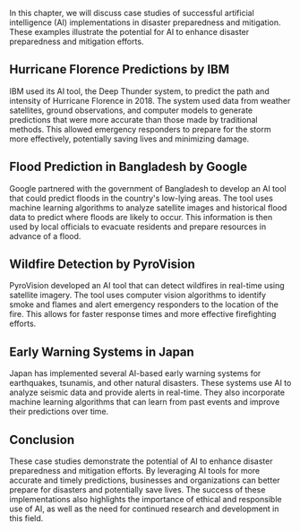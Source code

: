 
In this chapter, we will discuss case studies of successful artificial intelligence (AI) implementations in disaster preparedness and mitigation. These examples illustrate the potential for AI to enhance disaster preparedness and mitigation efforts.

Hurricane Florence Predictions by IBM
-------------------------------------

IBM used its AI tool, the Deep Thunder system, to predict the path and intensity of Hurricane Florence in 2018. The system used data from weather satellites, ground observations, and computer models to generate predictions that were more accurate than those made by traditional methods. This allowed emergency responders to prepare for the storm more effectively, potentially saving lives and minimizing damage.

Flood Prediction in Bangladesh by Google
----------------------------------------

Google partnered with the government of Bangladesh to develop an AI tool that could predict floods in the country's low-lying areas. The tool uses machine learning algorithms to analyze satellite images and historical flood data to predict where floods are likely to occur. This information is then used by local officials to evacuate residents and prepare resources in advance of a flood.

Wildfire Detection by PyroVision
--------------------------------

PyroVision developed an AI tool that can detect wildfires in real-time using satellite imagery. The tool uses computer vision algorithms to identify smoke and flames and alert emergency responders to the location of the fire. This allows for faster response times and more effective firefighting efforts.

Early Warning Systems in Japan
------------------------------

Japan has implemented several AI-based early warning systems for earthquakes, tsunamis, and other natural disasters. These systems use AI to analyze seismic data and provide alerts in real-time. They also incorporate machine learning algorithms that can learn from past events and improve their predictions over time.

Conclusion
----------

These case studies demonstrate the potential of AI to enhance disaster preparedness and mitigation efforts. By leveraging AI tools for more accurate and timely predictions, businesses and organizations can better prepare for disasters and potentially save lives. The success of these implementations also highlights the importance of ethical and responsible use of AI, as well as the need for continued research and development in this field.

